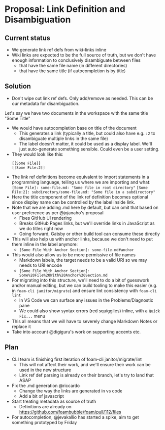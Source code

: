 # Proposal: Link Definition and Disambiguation

## Current status

- We generate link ref defs from wiki-links inline
- Wiki links are expected to be the full source of truth, but we don't have enough information to conclusively disambiguate between files 
  - that have the same file name (in different directories)
  - that have the same title (if autocompletion is by title)

## Solution

- Don't wipe out link ref defs. Only add/remove as needed. This can be our metadata for disambiguation.

Let's say we have two documents in the workspace with the same title "Some Title"

- We would have autocompletion base on title of the document
  - This generates a link (typically a title, but could also have e.g. `:2` to disambiguate multiple links in the same file)
  - The label doesn't matter, it could be used as a display label. We'll just auto-generate something sensible. Could even be a user setting.
- They would look like this:
  ```
  [[Some File]]
  [[Some File:2]]
  ```
- The link ref definitions become equivalent to import statements in a programming language, telling us where we are importing and what:
  `[Some File]: some-file.md: "Some file in root directory"`
  `[Some File:2]: subdirectory/some-file.md: "Some file in a subdirectory"`
- Here the title component of the link ref definition becomes optional since display name can be controlled by the label inside link.   
- Note that we are adding .md here by default, but can omit that based on user preference as per @jojanaho's proposal
  - Fixes GitHub UI rendering
  - Breaks GitHub Pages links, but we'll override links in JavaScript as we do titles right now
  - Going forward, Gatsby or other build tool can consume these directly
- This will also help us with anchor links, because we don't need to put them inline in the label anymore:
  - `[Some File With Anchor Section]: some-file.md#anchor`
- This would also allow us to be more permissive of file names
  - Markdown labels, the target needs to be a valid URI so we may needs to URI encode
  - `[Some File With Anchor Section]: Some%20File%20With%20Anchor%20Section.md`
- For migrating into this structure, we'll need to do a bit of guesswork and/or manual editing, but we can build tooling to make this easier (e.g. in `foam-cli janitor/migrate`) and ensure lint consistency with `foam-cli lint`
  - In VS Code we can surface any issues in the Problems/Diagnostic pane
  - We could also show syntax errors (red squigglies) inline, with a `Quick Fix...` menu
- This all means that we will have to severely change Markdown Notes or replace it
- Take into account @digiguru's work on supporting accents etc.

## Plan

- CLI team is finishing first iteration of foam-cli janitor/migrate/lint
  - This will not affect their work, and we'll ensure their work can be used in the new structure
  - Link ref def parsing is already on their branch, let's try to land that ASAP
- Fix the .md generation @riccardo
  - Change the way the links are generated in vs code
  - Add a bit of javascript
- Start treating metadata as source of truth
  - Definitions are already on https://github.com/foambubble/foam/pull/112/files
- For autocompletion, @jevakallio has started a spike, aim to get something prototyped by Friday
